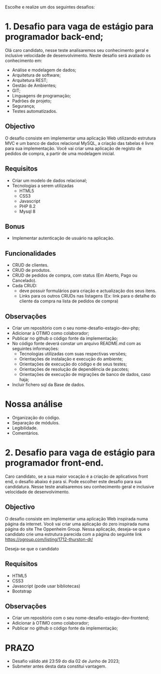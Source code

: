 Escolhe e realize um dos seguintes desafios:

# 1. Desafio para vaga de estágio para programador back-end;
Olá caro candidato, nesse teste analisaremos seu conhecimento geral e inclusive velocidade de desenvolvimento. Neste desafio será avaliado os conhecimento em:

- Análise e modelagem de dados;
- Arquitetura de software;
- Arquitetura REST;
- Gestão de Ambientes;
- GIT;
- Linguagens de programação;
- Padrões de projeto;
- Segurança;
- Testes automatizados.

## Objectivo

O desafio consiste em implementar uma aplicação Web utilizando estrutura MVC e um banco de dados relacional MySQL, a criação das tabelas é livre para sua implementação. Você vai criar uma aplicação de registo de pedidos de compra, a partir de uma modelagem inicial.

## Requisitos

- Criar um modelo de dados relacional;
- Tecnologias a serem utilizadas
  -	HTML5
  -	CSS3
  -	Javascript
  -	PHP 8.2
  - Mysql 8
## Bonus
-	Implementar autenticação de usuário na aplicação.

## Funcionalidades
- CRUD de clientes.
-	CRUD de produtos.
-	CRUD de pedidos de compra, com status (Em Aberto, Pago ou Cancelado).
- Cada CRUD:
  -	deve possuir formulários para criação e actualização dos seus itens.
  -	Links para os outros CRUDs nas listagens (Ex: link para o detalhe do cliente da compra na lista de pedidos de compra)

## Observações
- Criar um repositório com o seu nome-desafio-estagio-dev-php;
- Adicionar à OTIMO como colaborador;
- Publicar no github o código fonte da implementação;
- No código fonte deverá constar um arquivo README.md com as seguintes informações:
  - Tecnologias utilizadas com suas respectivas versões;
  - Orientações de instalação e execução do ambiente;
  - Orientações de execução do código e de seus testes;
  - Orientações de resolução de dependência de pacotes;
  - Orientações de execução de migrações de banco de dados, caso haja;
- Incluir fichero sql da Base de dados.
  
# Nossa análise
-	Organização do código.
-	Separação de módulos.
-	Legibilidade.
-	Comentários.

# 2. Desafio para vaga de estágio para programador front-end.

Caro candidato, se a sua maior vocação é a criação de aplicativos front end, o desafio abaixo é para si. Pode escolher este desafio para sua candidatura. Nesse teste analisaremos seu conhecimento geral e inclusive velocidade de desenvolvimento.

## Objectivo

O desafio consiste em implementar uma aplicação Web inspirada numa página da internet. Você vai criar uma aplicação do zero inspirada numa página do site The Oppenheim Group. Nessa aplicação, deseja-se que o candidato crie uma estrutura parecida com a página do seguinte link https://ogroup.com/listing/1712-thurston-dr/

Deseja-se que o candidato 

## Requisitos
 -	HTML5
 -	CSS3
 -	Javascript (pode usar bibliotecas)
 -	Bootstrap

## Observações
- Criar um repositório com o seu nome-desafio-estagio-dev-frontend;
- Adicionar à OTIMO como colaborador;
- Publicar no github o código fonte da implementação;


# PRAZO
- Desafio válido até 23:59 do dia 02 de Junho de 2023;
- Submeter antes desta data constitui vantagem.

